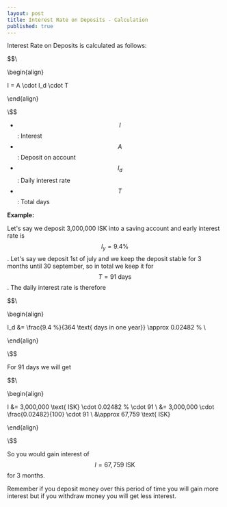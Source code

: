 ```yaml
---
layout: post
title: Interest Rate on Deposits - Calculation
published: true
---
```


Interest Rate on Deposits is calculated as follows:

$$\\

\begin{align}

I = A \cdot I_d \cdot T

\end{align}

\\$$

* $$I$$: Interest
* $$A$$: Deposit on account
* $$I_d$$: Daily interest rate
* $$T$$: Total days

**Example:**

Let's say we deposit 3,000,000 ISK into a saving account and early interest rate is $$I_y = 9.4 \%$$. 
Let's say we deposit 1st of july and we keep the deposit stable for 3 months until 30 september, so in total we keep it for $$T = 91 \text{ days}$$.
The daily interest rate is therefore 

$$\\

\begin{align}

I_d &= \frac{9.4 \%}{364 \text{ days in one year}} \approx 0.02482 \% \\

\end{align}

\\$$

For 91 days we will get

$$\\

\begin{align}

I &= 3,000,000 \text{ ISK} \cdot 0.02482 \% \cdot 91 \\
&= 3,000,000 \cdot \frac{0.02482}{100} \cdot 91 \\
&\approx 67,759 \text{ ISK}

\end{align}

\\$$

So you would gain interest of $$I = 67,759 \text{ ISK}$$ for 3 months.

Remember if you deposit money over this period of time you will gain more interest but if you withdraw money you will get less interest.
